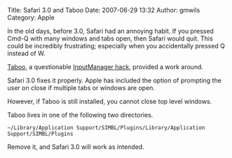 Title: Safari 3.0 and Taboo
Date: 2007-06-29 13:32
Author: gmwils
Category: Apple

In the old days, before 3.0, Safari had an annoying habit. If you
pressed Cmd-Q with many windows and tabs open, then Safari would quit.
This could be incredibly frustrating; especially when you accidentally
pressed Q instead of W.

[Taboo][], a questionable [InputManager hack][], provided a work around.

Safari 3.0 fixes it properly. Apple has included the option of prompting
the user on close if multiple tabs or windows are open.

However, if Taboo is still installed, you cannot close top level
windows.

Taboo lives in one of the following two directories.

    ~/Library/Application Support/SIMBL/Plugins/Library/Application Support/SIMBL/Plugins

Remove it, and Safari 3.0 will work as intended.

  [Taboo]: http://pimpmysafari.com/plugins/taboo-03
  [InputManager hack]: http://culater.net/software/SIMBL/SIMBL.php
